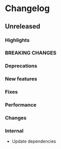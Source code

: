 # Changelog

## Unreleased

### Highlights

### BREAKING CHANGES

### Deprecations

### New features

### Fixes

### Performance

### Changes

### Internal

- Update dependencies
